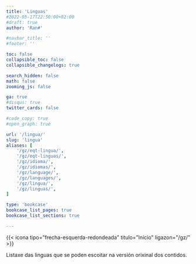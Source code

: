 ```yaml
---
title: 'Linguas'
#2022-05-17T22:50:00+02:00
#draft: true
author: 'Ran#'

#navbar_title: ''
#footer: ''

toc: false
collapsible_toc: false
collapsible_changelogs: true

search_hidden: false
math: false
zooming_js: false

ga: true
#disqus: true
twitter_cards: false

#code_copy: true
#open_graph: true

url: '/lingua/'
slug: 'lingua'
aliases: [
    '/gz/eqt-lingua/',
    '/gz/eqt-linguas/',
    '/gz/idioma/',
    '/gz/idiomas/',
    '/gz/language/',
    '/gz/languages/',
    '/gz/lingua/',
    '/gz/linguas/',
]

type: 'bookcase'
bookcase_list_pages: true
bookcase_list_sections: true

---
```


{{< icona tipo="frecha-esquerda-redondeada" titulo="Inicio" ligazon="/gz/" >}}

Listaxe das linguas que se poden escoitar na versión orixinal dos contidos.
